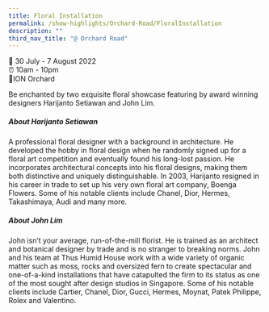 ```yaml
---
title: Floral Installation
permalink: /show-highlights/Orchard-Road/FloralInstallation
description: ""
third_nav_title: "@ Orchard Road"
---
```

📆 30 July - 7 August 2022 <br>
⏰ 10am - 10pm <br>
📍ION Orchard

Be enchanted by two exquisite floral showcase featuring  by award winning designers Harijanto Setiawan and John Lim.

##### About Harijanto Setiawan <br>
A professional floral designer with a background in architecture. He developed the hobby in floral design when he randomly signed up for a floral art competition and eventually found his long-lost passion. He incorporates architectural concepts into his floral designs, making them both distinctive and uniquely distinguishable. In 2003, Harijanto resigned in his career in trade to set up his very own floral art company, Boenga Flowers. Some of his notable clients include Chanel, Dior, Hermes, Takashimaya, Audi and many more.


##### About John Lim <br>
John isn’t your average, run-of-the-mill florist. He is trained as an architect and botanical designer by trade and is no stranger to breaking norms. John and his team at Thus Humid House work with a wide variety of organic matter such as moss, rocks and oversized fern to create spectacular and one-of-a-kind installations that have catapulted the firm to its status as one of the most sought after design studios in Singapore. Some of his notable clients include Cartier, Chanel, Dior, Gucci, Hermes, Moynat, Patek Philippe, Rolex and Valentino.